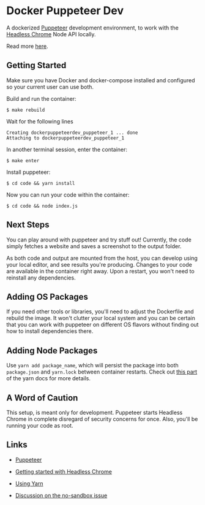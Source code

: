 # Docker Puppeteer Dev
A dockerized [Puppeteer](https://github.com/GoogleChrome/puppeteer) development environment, to work with the [Headless Chrome](https://developers.google.com/web/updates/2017/04/headless-chrome) Node API locally.

Read more [here](https://vsupalov.com/headless-chrome-puppeteer-docker/).

## Getting Started
Make sure you have Docker and docker-compose installed and configured so your current user can use both.

Build and run the container:
```
$ make rebuild
```

Wait for the following lines
```
Creating dockerpuppeteerdev_puppeteer_1 ... done
Attaching to dockerpuppeteerdev_puppeteer_1
```

In another terminal session, enter the container:
```
$ make enter
```

Install puppeteer:
```
$ cd code && yarn install
```

Now you can run your code within the container:
```
$ cd code && node index.js
```

## Next Steps

You can play around with puppeteer and try stuff out! Currently, the code
simply fetches a website and saves a screenshot to the output folder.

As both code and output are mounted from the host, you can develop using
your local editor, and see results you're producing. Changes to your code
are available in the container right away. Upon a restart, you won't need
to reinstall any dependencies.

## Adding OS Packages

If you need other tools or libraries, you'll need to adjust the
Dockerfile and rebuild the image. It won't clutter your local system and
you can be certain that you can work with puppeteer on different OS flavors
without finding out how to install dependencies there.

## Adding Node Packages

Use `yarn add package_name`, which will persist the package into both `package.json` and `yarn.lock` between container restarts. Check out [this part](https://yarnpkg.com/lang/en/docs/cli/add/) of the yarn docs for more details.

## A Word of Caution

This setup, is meant only for development. Puppeteer starts Headless Chrome
in complete disregard of security concerns for once. Also, you'll be running
your code as root.

## Links

* [Puppeteer](https://github.com/GoogleChrome/puppeteer)
* [Getting started with Headless Chrome](https://developers.google.com/web/updates/2017/04/headless-chrome)

* [Using Yarn](https://yarnpkg.com/lang/en/docs/install/)
* [Discussion on the no-sandbox issue](https://github.com/GoogleChrome/puppeteer/issues/290#issuecomment-322921352)
